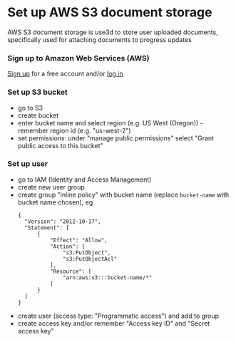 # Set up AWS S3 document storage

AWS S3 document storage is use3d to store user uploaded documents, specifically used for attaching documents to progress updates

### Sign up to Amazon Web Services (AWS)

[Sign up](https://portal.aws.amazon.com/billing/signup) for a free account and/or [log in](https://signin.aws.amazon.com/signin)

### Set up S3 bucket

- go to S3
- create bucket
- enter bucket name and select region (e.g. US West (Oregon)) - remember region id (e.g. "us-west-2")
- set permissions: under "manage public permissions" select "Grant public access to this bucket"

### Set up user

- go to IAM (Identity and Access Management)
- create new user group
- create group "inline policy" with bucket name (replace `bucket-name` with bucket name chosen), eg
  ```
  {
    "Version": "2012-10-17",
    "Statement": [
        {
            "Effect": "Allow",
            "Action": [
                "s3:PutObject",
                "s3:PutObjectAcl"
            ],
            "Resource": [
                "arn:aws:s3:::bucket-name/*"
            ]
        }
    ]
  }
  ```
- create user (access type: "Programmatic access") and add to group
- create access key and/or remember "Access key ID" and "Secret access key"
